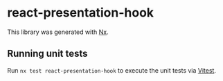 # react-presentation-hook

This library was generated with [Nx](https://nx.dev).

## Running unit tests

Run `nx test react-presentation-hook` to execute the unit tests via [Vitest](https://vitest.dev/).
